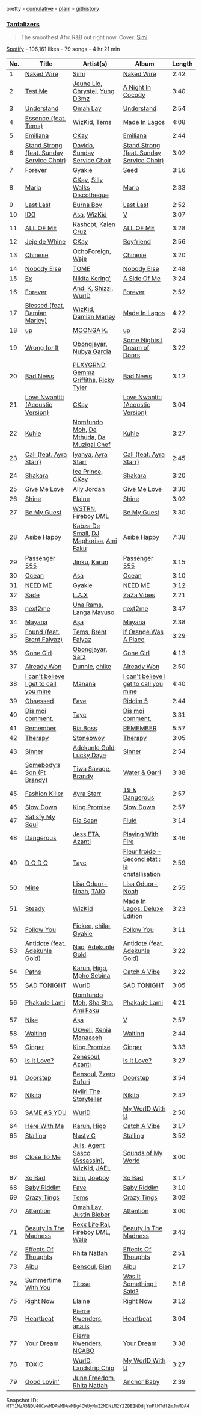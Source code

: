 pretty - [cumulative](/playlists/cumulative/37i9dQZF1DWU4DdJqbjPl5.md) - [plain](/playlists/plain/37i9dQZF1DWU4DdJqbjPl5) - [githistory](https://github.githistory.xyz/mackorone/spotify-playlist-archive/blob/main/playlists/plain/37i9dQZF1DWU4DdJqbjPl5)

### [Tantalizers](https://open.spotify.com/playlist/37i9dQZF1DWU4DdJqbjPl5)

> The smoothest Afro R&B out right now\. Cover: <a href="https://open.spotify.com/artist/4Ns55iOSe1Im2WU2e1Eym0?si=IKSVyJUIQW67ApGB2QesEw" > Simi </a>

[Spotify](https://open.spotify.com/user/spotify) - 106,161 likes - 79 songs - 4 hr 21 min

| No. | Title | Artist(s) | Album | Length |
|---|---|---|---|---|
| 1 | [Naked Wire](https://open.spotify.com/track/5sFwnVasc8RuDlatiNHOXN) | [Simi](https://open.spotify.com/artist/4Ns55iOSe1Im2WU2e1Eym0) | [Naked Wire](https://open.spotify.com/album/1GOlHRebm95q6OxmRwYdKG) | 2:42 |
| 2 | [Test Me](https://open.spotify.com/track/45VPTngfUEF7c5rBI2IOja) | [Jeune Lio](https://open.spotify.com/artist/1zz3LkV2ojd7rzmYf2QOsF), [Chrystel](https://open.spotify.com/artist/256du56ykQ0aoQBdKFCDH0), [Yung D3mz](https://open.spotify.com/artist/2PWdxiDyY5rv1qBHEUfqQf) | [A Night In Cocody](https://open.spotify.com/album/7HX3XJ5NzMPUVBkzYRQtWQ) | 3:40 |
| 3 | [Understand](https://open.spotify.com/track/3cC17ZyEHU4ljycyCaWbbr) | [Omah Lay](https://open.spotify.com/artist/5yOvAmpIR7hVxiS6Ls5DPO) | [Understand](https://open.spotify.com/album/3eFRo446TwN1OOr3DIJhcB) | 2:54 |
| 4 | [Essence \(feat\. Tems\)](https://open.spotify.com/track/5FG7Tl93LdH117jEKYl3Cm) | [WizKid](https://open.spotify.com/artist/3tVQdUvClmAT7URs9V3rsp), [Tems](https://open.spotify.com/artist/687cZJR45JO7jhk1LHIbgq) | [Made In Lagos](https://open.spotify.com/album/6HpMdN52TfJAwVbmkrFeBN) | 4:08 |
| 5 | [Emiliana](https://open.spotify.com/track/0vNY7uNEG8El6doRdP21D5) | [CKay](https://open.spotify.com/artist/048LktY5zMnakWq7PTtFrz) | [Emiliana](https://open.spotify.com/album/4rgpbWVXW4xNXfSnKcqYl1) | 2:44 |
| 6 | [Stand Strong \(feat\. Sunday Service Choir\)](https://open.spotify.com/track/1XUf5lpeTQbrohZWdx6Sbz) | [Davido](https://open.spotify.com/artist/0Y3agQaa6g2r0YmHPOO9rh), [Sunday Service Choir](https://open.spotify.com/artist/2c9O21YLFy4tFI9zCVhbFg) | [Stand Strong \(feat\. Sunday Service Choir\)](https://open.spotify.com/album/3MhLmyxJueeWrXsRWlfw0e) | 3:02 |
| 7 | [Forever](https://open.spotify.com/track/2EgxDtfxpFZ8hZnbahDSET) | [Gyakie](https://open.spotify.com/artist/1zO1FWFxxNUCqUuGATxZQZ) | [Seed](https://open.spotify.com/album/75jkFBsbmjHIWGUUNbyDEG) | 3:16 |
| 8 | [Maria](https://open.spotify.com/track/6kHUFs2zhLn9XU95U3UTyX) | [CKay](https://open.spotify.com/artist/048LktY5zMnakWq7PTtFrz), [Silly Walks Discotheque](https://open.spotify.com/artist/6VUJvKOKnSE0RHbbtqfgKH) | [Maria](https://open.spotify.com/album/52JXwMJ5QOTZBWMCVHq0cy) | 2:33 |
| 9 | [Last Last](https://open.spotify.com/track/2PDgArI0p7UkeYgXWuqpmh) | [Burna Boy](https://open.spotify.com/artist/3wcj11K77LjEY1PkEazffa) | [Last Last](https://open.spotify.com/album/6aWJgsbvVPQR2HgPztf4qe) | 2:52 |
| 10 | [IDG](https://open.spotify.com/track/3k9Y1OBtIdPQNqbKILvJcD) | [Aṣa](https://open.spotify.com/artist/0upXUo04k4k8bGVSkmgrSc), [WizKid](https://open.spotify.com/artist/3tVQdUvClmAT7URs9V3rsp) | [V](https://open.spotify.com/album/5rvJ4cyNUU0jI9DF3r596d) | 3:07 |
| 11 | [ALL OF ME](https://open.spotify.com/track/4LK8gp5INawRELfGEhnjHv) | [Kashcpt](https://open.spotify.com/artist/2QRB0fbCA9ZCwe67h96PNs), [Kaien Cruz](https://open.spotify.com/artist/6iyDjhh4mDePK6LPSwlLGE) | [ALL OF ME](https://open.spotify.com/album/4PLaaaFomjdQdRPPmBv8V5) | 3:28 |
| 12 | [Jeje de Whine](https://open.spotify.com/track/3IKW5FVGMa3a45ZNHc6jxy) | [CKay](https://open.spotify.com/artist/048LktY5zMnakWq7PTtFrz) | [Boyfriend](https://open.spotify.com/album/3emQmkPrhepRzfm4eR7D8D) | 2:56 |
| 13 | [Chinese](https://open.spotify.com/track/1UpkXyE8cMfXCq8eEY40BK) | [OchoForeign](https://open.spotify.com/artist/4rr4pqnoEJYZSLUSh4S699), [Waje](https://open.spotify.com/artist/6RaKdMfhnMdLFXvsWSZaa0) | [Chinese](https://open.spotify.com/album/6g0V4asspKqOCxVOYl8NjT) | 3:20 |
| 14 | [Nobody Else](https://open.spotify.com/track/2dt5k4ChcpKmCi2KPyuxpK) | [TOME](https://open.spotify.com/artist/2aRiWRO2A7xUI2sqZyJJmX) | [Nobody Else](https://open.spotify.com/album/67K6eADrJhLqy8r6sH2sUN) | 2:48 |
| 15 | [Ex](https://open.spotify.com/track/352jbBYOtwkzJEMC2KkuiG) | [Nikita Kering'](https://open.spotify.com/artist/1yQKzWOHXJQSEnOXrHDl4X) | [A Side Of Me](https://open.spotify.com/album/6A66i8kXtfeQqrFpRyW7Em) | 3:24 |
| 16 | [Forever](https://open.spotify.com/track/5pGbQzcWqT5HarQDNpgVfa) | [Andi K](https://open.spotify.com/artist/2kB03CmhDTWP3asDmD2iYB), [Shizzi](https://open.spotify.com/artist/1247AZNYLxb33DmPibFLZZ), [WurlD](https://open.spotify.com/artist/5x2vmU3Hj2Y66luW7c7vIn) | [Forever](https://open.spotify.com/album/2JuPCMHU5tQwYVTjOWCeLF) | 2:52 |
| 17 | [Blessed \(feat\. Damian Marley\)](https://open.spotify.com/track/3QO1m6i0nsrp8aOnapvbkx) | [WizKid](https://open.spotify.com/artist/3tVQdUvClmAT7URs9V3rsp), [Damian Marley](https://open.spotify.com/artist/3QJzdZJYIAcoET1GcfpNGi) | [Made In Lagos](https://open.spotify.com/album/6HpMdN52TfJAwVbmkrFeBN) | 4:22 |
| 18 | [up](https://open.spotify.com/track/6VuhHbxyPmFu1AHxjCGR5Q) | [MOONGA K.](https://open.spotify.com/artist/0bGetjEIDayY9BFzeCZL0d) | [up](https://open.spotify.com/album/63CZFvH19X9b5y5vXQwDqv) | 2:53 |
| 19 | [Wrong for It](https://open.spotify.com/track/4kntTTVtSIfsTl1dEak3X7) | [Obongjayar](https://open.spotify.com/artist/6l7R1jntPahGxwJt7Tky8h), [Nubya Garcia](https://open.spotify.com/artist/6O5k8LLRfDK8v9jj1GazAQ) | [Some Nights I Dream of Doors](https://open.spotify.com/album/4b5bbOFp8eUd5QxQJ6jFs3) | 3:22 |
| 20 | [Bad News](https://open.spotify.com/track/4cibtAt2Vi6R1shOn9fu41) | [PLXYGRND](https://open.spotify.com/artist/50PvUnXVMTdV9KRCcbxFMp), [Gemma Griffiths](https://open.spotify.com/artist/1ho07fAwkrMIMAJId6DbCG), [Ricky Tyler](https://open.spotify.com/artist/6eDg95U7HWOonWTaVdhATA) | [Bad News](https://open.spotify.com/album/3TZejTDaixhmNjsBSZDOpx) | 3:12 |
| 21 | [Love Nwantiti \(Acoustic Version\)](https://open.spotify.com/track/450u5gGMGwQXmtLSR7AN2s) | [CKay](https://open.spotify.com/artist/048LktY5zMnakWq7PTtFrz) | [Love Nwantiti \(Acoustic Version\)](https://open.spotify.com/album/246C6Xn7fypfU7vQ8m1YP6) | 3:04 |
| 22 | [Kuhle](https://open.spotify.com/track/3zREQOl1i8W37OkMN9ztpN) | [Nomfundo Moh](https://open.spotify.com/artist/6brKi6i5SusNnoKcSlKAan), [De Mthuda](https://open.spotify.com/artist/1w2P5nNsO5W7FYq2Oui0cM), [Da Muziqal Chef](https://open.spotify.com/artist/25uuaH9QdKIygoWTDzKuve) | [Kuhle](https://open.spotify.com/album/6ln73dm4ppPQn2REwrAYRD) | 3:27 |
| 23 | [Call \(feat\. Ayra Starr\)](https://open.spotify.com/track/6HYLLMWhhAFkNAbxNC2Fv8) | [Iyanya](https://open.spotify.com/artist/3ZUn6LYxdmmPYQqBhFWI3h), [Ayra Starr](https://open.spotify.com/artist/3ZpEKRjHaHANcpk10u6Ntq) | [Call \(feat\. Ayra Starr\)](https://open.spotify.com/album/36dJIS4m6wElWShKw7chwJ) | 2:45 |
| 24 | [Shakara](https://open.spotify.com/track/6XPPB2eOwBid6EbveTmVYe) | [Ice Prince](https://open.spotify.com/artist/1sSt1DqqqFLkPwfrqafVyn), [CKay](https://open.spotify.com/artist/048LktY5zMnakWq7PTtFrz) | [Shakara](https://open.spotify.com/album/2IAaPLIeM9CHUzqrTllGJI) | 3:20 |
| 25 | [Give Me Love](https://open.spotify.com/track/5XUZN3xXUYEXAKwV5O8I0x) | [Ally Jordan](https://open.spotify.com/artist/3E38IZrADn8V282z6ydx8S) | [Give Me Love](https://open.spotify.com/album/0q7P39Z2s5LFSrhhaB7dM4) | 3:30 |
| 26 | [Shine](https://open.spotify.com/track/06TDTjD7efqsLwhXKv0bci) | [Elaine](https://open.spotify.com/artist/5ZkuGe2wkDbeL8JmmhvMOx) | [Shine](https://open.spotify.com/album/4dyua6pD9i0Ht460lB6JOG) | 3:02 |
| 27 | [Be My Guest](https://open.spotify.com/track/53bVld0y2swEHfRs1OpsCa) | [WSTRN](https://open.spotify.com/artist/5nSAh3wlH7VaqpnkiMjzDs), [Fireboy DML](https://open.spotify.com/artist/75VKfyoBlkmrJFDqo1o2VY) | [Be My Guest](https://open.spotify.com/album/1RB15GJ8izqSFg1r0Qsykm) | 3:30 |
| 28 | [Asibe Happy](https://open.spotify.com/track/6F70m9aMK4PSJKBfp1H8DZ) | [Kabza De Small](https://open.spotify.com/artist/1bNjWBFWsAAzZSR59lRdpR), [DJ Maphorisa](https://open.spotify.com/artist/0mMqD2uqwvCjFvlzo6ayGi), [Ami Faku](https://open.spotify.com/artist/3flcjKgRCeBVZTR8n8iShE) | [Asibe Happy](https://open.spotify.com/album/0K6ImXCD9oG3p3HBcAq9UA) | 7:38 |
| 29 | [Passenger 555](https://open.spotify.com/track/1uzIRwVybr2mBvJSnQItnQ) | [Jinku](https://open.spotify.com/artist/3gkk18CqFxsmkZkGyYZKqo), [Karun](https://open.spotify.com/artist/50bljU0VZtp2E7nAFRy5pC) | [Passenger 555](https://open.spotify.com/album/5kvhkBw0dqS3hAcpTblmKS) | 3:15 |
| 30 | [Ocean](https://open.spotify.com/track/1mlMiJJUAABI8l8FqkASd4) | [Aṣa](https://open.spotify.com/artist/0upXUo04k4k8bGVSkmgrSc) | [Ocean](https://open.spotify.com/album/3LL5z8ulgCli45d1hCOqvT) | 3:10 |
| 31 | [NEED ME](https://open.spotify.com/track/29tVTwzlKudGYkLOzbjAD3) | [Gyakie](https://open.spotify.com/artist/1zO1FWFxxNUCqUuGATxZQZ) | [NEED ME](https://open.spotify.com/album/0TTExlXyOA6Du5EF6T4T2e) | 3:12 |
| 32 | [Sade](https://open.spotify.com/track/5RFUao2hVBqb7PT6Mag63z) | [L.A.X](https://open.spotify.com/artist/6lNEt5LSOQRUFl43OnnHUL) | [ZaZa Vibes](https://open.spotify.com/album/18XSFBvoDjWRmApQZIDzkD) | 2:21 |
| 33 | [next2me](https://open.spotify.com/track/47lR4Uq1UAMHJiKPG5IhU6) | [Una Rams](https://open.spotify.com/artist/0R9J43uwcbEaNfTb9y3FAS), [Langa Mavuso](https://open.spotify.com/artist/55FBDBLWXQ2sokFravrxop) | [next2me](https://open.spotify.com/album/6kRZAPjAUEotOefxcYN2XS) | 3:47 |
| 34 | [Mayana](https://open.spotify.com/track/0SVGaPNKJYl3JtVoScM7tF) | [Aṣa](https://open.spotify.com/artist/0upXUo04k4k8bGVSkmgrSc) | [Mayana](https://open.spotify.com/album/3ZW36cj6b0bNOrcICqqsek) | 2:38 |
| 35 | [Found \(feat\. Brent Faiyaz\)](https://open.spotify.com/track/7quB4D2OH6Q5WwzeEga1q5) | [Tems](https://open.spotify.com/artist/687cZJR45JO7jhk1LHIbgq), [Brent Faiyaz](https://open.spotify.com/artist/3tlXnStJ1fFhdScmQeLpuG) | [If Orange Was A Place](https://open.spotify.com/album/0x2ntwkM3GoLVAPjAOPrWv) | 3:29 |
| 36 | [Gone Girl](https://open.spotify.com/track/4SVjVLpHngzqTzGfQe0hGz) | [Obongjayar](https://open.spotify.com/artist/6l7R1jntPahGxwJt7Tky8h), [Sarz](https://open.spotify.com/artist/408vMm7y1227ASq7GmWygZ) | [Gone Girl](https://open.spotify.com/album/7askKzi7oR1VpOswKLtMAN) | 4:13 |
| 37 | [Already Won](https://open.spotify.com/track/5N5JTHckZoTCvhjESdaMxK) | [Dunnie](https://open.spotify.com/artist/5q1uxBdFXCDZDdNOw2rzD2), [chike](https://open.spotify.com/artist/6zK1M4TcabpLQMNmmG2P0Q) | [Already Won](https://open.spotify.com/album/1BypTkXe5D3rNWZVwGzHDx) | 2:50 |
| 38 | [I can't believe I get to call you mine](https://open.spotify.com/track/675I0oCNoCDWK9uNojeIfl) | [Manana](https://open.spotify.com/artist/6omm7OGZMQZ2XODf4JVKnQ) | [I can't believe I get to call you mine](https://open.spotify.com/album/3e2yFxa6oEvYyGibyDAHwR) | 4:40 |
| 39 | [Obsessed](https://open.spotify.com/track/0bHVQDfkxCU4JOTIRBbNgR) | [Fave](https://open.spotify.com/artist/4wAqlYtTaaHELEgyCh9KjG) | [Riddim 5](https://open.spotify.com/album/5OED0Qq75DgxN7XxWvvcAV) | 2:44 |
| 40 | [Dis moi comment.](https://open.spotify.com/track/7ozOMyVXBH6OU7MCxljGnT) | [Tayc](https://open.spotify.com/artist/7gU9VyFRN3JWPJ5oHOil60) | [Dis moi comment.](https://open.spotify.com/album/4VVmCuhuyfWg1wxSgbUzXc) | 3:31 |
| 41 | [Remember](https://open.spotify.com/track/26YdVfiTU42rvEG9oDOvQA) | [Ria Boss](https://open.spotify.com/artist/4RVL6ckos0QWCCz9dTFb5q) | [REMEMBER](https://open.spotify.com/album/5OBuRoSxAydiHNkG0YAB5q) | 5:57 |
| 42 | [Therapy](https://open.spotify.com/track/1qIATFQg93M6KvhPh9QSNc) | [Stonebwoy](https://open.spotify.com/artist/2ayt5jDUuTCpoTG7sHSvuq) | [Therapy](https://open.spotify.com/album/5HTQ5jXZYHmG0rsYpABqGp) | 3:05 |
| 43 | [Sinner](https://open.spotify.com/track/3k6Y1ESBwF1low4hHsY4wu) | [Adekunle Gold](https://open.spotify.com/artist/2IK173RXLiCSQ8fhDlAb3s), [Lucky Daye](https://open.spotify.com/artist/5Vuvs6Py2JRU7WiFDVsI7J) | [Sinner](https://open.spotify.com/album/1kpkSvYRz40cdD1GvfN7OJ) | 2:54 |
| 44 | [Somebody’s Son \(Ft Brandy\)](https://open.spotify.com/track/3Z9B9GQ2fFx4IRCG8bbWys) | [Tiwa Savage](https://open.spotify.com/artist/1hNaHKp2Za5YdOAG0WnRbc), [Brandy](https://open.spotify.com/artist/05oH07COxkXKIMt6mIPRee) | [Water & Garri](https://open.spotify.com/album/4kaFvICfRtvFJawQ6p7VSW) | 3:38 |
| 45 | [Fashion Killer](https://open.spotify.com/track/3R2Etej4zzbt8LTs3rvJA1) | [Ayra Starr](https://open.spotify.com/artist/3ZpEKRjHaHANcpk10u6Ntq) | [19 & Dangerous](https://open.spotify.com/album/0AjdvP8p42lwSzmN0PpwJv) | 2:57 |
| 46 | [Slow Down](https://open.spotify.com/track/06NG4AQXXeWnnODyUCC6ZU) | [King Promise](https://open.spotify.com/artist/4tIKaxUmpXzshok2yCnwdf) | [Slow Down](https://open.spotify.com/album/1M7aXbvLJZZU0tcW75opXe) | 2:57 |
| 47 | [Satisfy My Soul](https://open.spotify.com/track/3R679xi0Ht1FrWtXpAXr6O) | [Ria Sean](https://open.spotify.com/artist/41fhfR098MSw8CTCFcr1od) | [Fluid](https://open.spotify.com/album/0q0jqTHpWYZIg0kYfTfXbB) | 3:14 |
| 48 | [Dangerous](https://open.spotify.com/track/7nx5roePDWEAzJwGajxFmF) | [Jess ETA](https://open.spotify.com/artist/0pl5KisZPcKHhrruuvFg3y), [Azanti](https://open.spotify.com/artist/72JYdP98St11Hga6yN2PGl) | [Playing With Fire](https://open.spotify.com/album/5lCzLkyHar40yPR2mIHEZC) | 3:46 |
| 49 | [D O D O](https://open.spotify.com/track/7fWotHT92my4vLN713vFTa) | [Tayc](https://open.spotify.com/artist/7gU9VyFRN3JWPJ5oHOil60) | [Fleur froide \- Second état : la cristallisation](https://open.spotify.com/album/07z16PvEuSgcw5wIlYgeon) | 2:59 |
| 50 | [Mine](https://open.spotify.com/track/1nzmbzGyRa3X8n3s0AAubj) | [Lisa Oduor\-Noah](https://open.spotify.com/artist/2lzhfTv334wDq7W7tFyJHa), [TAIO](https://open.spotify.com/artist/6WuZ1saWkFrczv6G1inkOp) | [Lisa Oduor\-Noah](https://open.spotify.com/album/01OpRABjuFQgRtj4DdT55m) | 2:55 |
| 51 | [Steady](https://open.spotify.com/track/6mAdcIFP25eb37HjkzglSh) | [WizKid](https://open.spotify.com/artist/3tVQdUvClmAT7URs9V3rsp) | [Made In Lagos: Deluxe Edition](https://open.spotify.com/album/6bCs4XCCkm9cTwlswlu0VD) | 3:23 |
| 52 | [Follow You](https://open.spotify.com/track/6RVmK3M5NsB2jwTUKiKp84) | [Fiokee](https://open.spotify.com/artist/0dIKXNriGyVYvw6Cw2jko5), [chike](https://open.spotify.com/artist/6zK1M4TcabpLQMNmmG2P0Q), [Gyakie](https://open.spotify.com/artist/1zO1FWFxxNUCqUuGATxZQZ) | [Follow You](https://open.spotify.com/album/5nf9tUvabTiuSMxGg93SF4) | 3:11 |
| 53 | [Antidote \(feat\. Adekunle Gold\)](https://open.spotify.com/track/1ndeyZurGdaWqLh3srX0ia) | [Nao](https://open.spotify.com/artist/7aFTOGFDEqDtJUCziLVsVC), [Adekunle Gold](https://open.spotify.com/artist/2IK173RXLiCSQ8fhDlAb3s) | [Antidote \(feat\. Adekunle Gold\)](https://open.spotify.com/album/3KQZiAYQg3kXCKPKKNDdbX) | 3:22 |
| 54 | [Paths](https://open.spotify.com/track/6rOF2rxWh0zxN6lRgSMOTn) | [Karun](https://open.spotify.com/artist/50bljU0VZtp2E7nAFRy5pC), [Higo](https://open.spotify.com/artist/7M7t0X1mjNwSOAf3HiPEQ0), [Mpho Sebina](https://open.spotify.com/artist/3Z2T6mI5rrWuijYZkclFEN) | [Catch A Vibe](https://open.spotify.com/album/7HekReWSW2dvMYdaTENcGs) | 3:22 |
| 55 | [SAD TONIGHT](https://open.spotify.com/track/7w8hDQenP6Q6etA4PGNbz2) | [WurlD](https://open.spotify.com/artist/5x2vmU3Hj2Y66luW7c7vIn) | [SAD TONIGHT](https://open.spotify.com/album/1sEFcm69RjygXdgoOKg5G4) | 3:05 |
| 56 | [Phakade Lami](https://open.spotify.com/track/6wQvbzsxSLKqYrPc26jd9S) | [Nomfundo Moh](https://open.spotify.com/artist/6brKi6i5SusNnoKcSlKAan), [Sha Sha](https://open.spotify.com/artist/7fuYevQzzFDUvK9s8QrPYT), [Ami Faku](https://open.spotify.com/artist/3flcjKgRCeBVZTR8n8iShE) | [Phakade Lami](https://open.spotify.com/album/44PV16rEIAsEdo4MxT62b9) | 4:21 |
| 57 | [Nike](https://open.spotify.com/track/3gUNco4uLKydiO0smv2EJR) | [Aṣa](https://open.spotify.com/artist/0upXUo04k4k8bGVSkmgrSc) | [V](https://open.spotify.com/album/5rvJ4cyNUU0jI9DF3r596d) | 2:57 |
| 58 | [Waiting](https://open.spotify.com/track/5XCYhCn9eDYIrfrdBiVhAy) | [Ukweli](https://open.spotify.com/artist/5I48tG854vS1rY1isuMOgQ), [Xenia Manasseh](https://open.spotify.com/artist/2J4IvVbi2h1wB2A0p5kd86) | [Waiting](https://open.spotify.com/album/4bRnHj1ApFBEVMbvEw4H7E) | 2:44 |
| 59 | [Ginger](https://open.spotify.com/track/45soZFnFJ0JBR1Ahx3hhCF) | [King Promise](https://open.spotify.com/artist/4tIKaxUmpXzshok2yCnwdf) | [Ginger](https://open.spotify.com/album/1URFu4auayefM9X1rSMOh5) | 3:33 |
| 60 | [Is It Love?](https://open.spotify.com/track/2Lbfend8u6ccFu2zMFpPxF) | [Zenesoul](https://open.spotify.com/artist/4fjVBrdMkkYdfJ3bL6lhKX), [Azanti](https://open.spotify.com/artist/72JYdP98St11Hga6yN2PGl) | [Is It Love?](https://open.spotify.com/album/4MgeGr34ni6NO5MEPAQ0Tz) | 3:27 |
| 61 | [Doorstep](https://open.spotify.com/track/3z9mt4k1wRSkHmBDfqUqIr) | [Bensoul](https://open.spotify.com/artist/09vo12hHajgG2cZzq0rGmE), [Zzero Sufuri](https://open.spotify.com/artist/46LcXz6xUVZWnQILSNgLT7) | [Doorstep](https://open.spotify.com/album/2KqhIundDwNL9zo85Dj6d4) | 3:54 |
| 62 | [Nikita](https://open.spotify.com/track/7giomsoZgEbXFNTqS8Y683) | [Nviiri The Storyteller](https://open.spotify.com/artist/7xPDTxQrpZPvvI0LzuO73p) | [Nikita](https://open.spotify.com/album/5L2vzVovIvzKKXD2nAYZtr) | 2:42 |
| 63 | [SAME AS YOU](https://open.spotify.com/track/3vYLmH7y9vkEKI9IB1fw8v) | [WurlD](https://open.spotify.com/artist/5x2vmU3Hj2Y66luW7c7vIn) | [My WorlD With U](https://open.spotify.com/album/17B9cVbQfEIoi8k6sZnzDm) | 2:50 |
| 64 | [Here With Me](https://open.spotify.com/track/3zTObKcN6vfo9teWsKCU34) | [Karun](https://open.spotify.com/artist/50bljU0VZtp2E7nAFRy5pC), [Higo](https://open.spotify.com/artist/7M7t0X1mjNwSOAf3HiPEQ0) | [Catch A Vibe](https://open.spotify.com/album/7HekReWSW2dvMYdaTENcGs) | 3:17 |
| 65 | [Stalling](https://open.spotify.com/track/1iSiayhy8ewrs7Bb2g0du4) | [Nasty C](https://open.spotify.com/artist/2gzWmhOZhDN6gXL49JW9qj) | [Stalling](https://open.spotify.com/album/0IMyl9QsHEcb5B8PQsgEHG) | 3:52 |
| 66 | [Close To Me](https://open.spotify.com/track/6TyFIUgedV7EkYdk6nS4aw) | [Juls](https://open.spotify.com/artist/7BIkk865pwBrSZetA8Izic), [Agent Sasco \(Assassin\)](https://open.spotify.com/artist/0CiLVKp7LJTm0c8jdUmQNy), [WizKid](https://open.spotify.com/artist/3tVQdUvClmAT7URs9V3rsp), [JAEL](https://open.spotify.com/artist/5p77ntJBUVTiJ00bmwhQaO) | [Sounds of My World](https://open.spotify.com/album/2Mju5QRHhBPkUQajYKTUSH) | 3:00 |
| 67 | [So Bad](https://open.spotify.com/track/0ed1N5H2xW64WEmRjF2ONv) | [Simi](https://open.spotify.com/artist/4Ns55iOSe1Im2WU2e1Eym0), [Joeboy](https://open.spotify.com/artist/1XavfPKBpNjkOfxHINlMHF) | [So Bad](https://open.spotify.com/album/5RWXh09si3FvJUE5RSH87k) | 3:17 |
| 68 | [Baby Riddim](https://open.spotify.com/track/77eZIuMTB9HrQ86L4ljqEX) | [Fave](https://open.spotify.com/artist/4wAqlYtTaaHELEgyCh9KjG) | [Baby Riddim](https://open.spotify.com/album/6dCmbmHyfCQpmJGZW9Am3b) | 3:10 |
| 69 | [Crazy Tings](https://open.spotify.com/track/5VQagemEOLpJJikcLzDNYR) | [Tems](https://open.spotify.com/artist/687cZJR45JO7jhk1LHIbgq) | [Crazy Tings](https://open.spotify.com/album/1kphAJp2xhCv2IxfgWMKLR) | 3:02 |
| 70 | [Attention](https://open.spotify.com/track/00pg6ROBxCsQ8lL9fpmosR) | [Omah Lay](https://open.spotify.com/artist/5yOvAmpIR7hVxiS6Ls5DPO), [Justin Bieber](https://open.spotify.com/artist/1uNFoZAHBGtllmzznpCI3s) | [Attention](https://open.spotify.com/album/2dwAAJpNawqPDfoSQvjEKS) | 3:00 |
| 71 | [Beauty In The Madness](https://open.spotify.com/track/1ZeNNGi93weFVbOHdmTB6F) | [Rexx Life Raj](https://open.spotify.com/artist/5rDXcEIODl8TgGTgrntnjX), [Fireboy DML](https://open.spotify.com/artist/75VKfyoBlkmrJFDqo1o2VY), [Wale](https://open.spotify.com/artist/67nwj3Y5sZQLl72VNUHEYE) | [Beauty In The Madness](https://open.spotify.com/album/3kMARMOndO5NMBDU37J4G8) | 3:43 |
| 72 | [Effects Of Thoughts](https://open.spotify.com/track/78ACXVGjnl6C0R8IbMhePg) | [Rhita Nattah](https://open.spotify.com/artist/5JLjlEpNZTK5CTJdvpKZVr) | [Effects Of Thoughts](https://open.spotify.com/album/0ZuwDdFNfDG6bCRmGyLpPa) | 2:51 |
| 73 | [Aibu](https://open.spotify.com/track/0Jq1RbXxclz844TLHUUi0E) | [Bensoul](https://open.spotify.com/artist/09vo12hHajgG2cZzq0rGmE), [Bien](https://open.spotify.com/artist/2zhossaaVN2pXg5p8o101X) | [Aibu](https://open.spotify.com/album/0Y0he9QG0p0jFWcM9ZahzC) | 2:17 |
| 74 | [Summertime With You](https://open.spotify.com/track/4UsVMpG6N5ZFhTyGZvyBuE) | [Titose](https://open.spotify.com/artist/1GqDQYv81wsGJmzM5LOyF7) | [Was It Something I Said?](https://open.spotify.com/album/3M6SVIRAGFPUmQ6ca3mFOi) | 2:16 |
| 75 | [Right Now](https://open.spotify.com/track/75iErUVF1heXnj5CB1gaju) | [Elaine](https://open.spotify.com/artist/5ZkuGe2wkDbeL8JmmhvMOx) | [Right Now](https://open.spotify.com/album/3Lk51jNfQewZIGuTvvE8uk) | 3:12 |
| 76 | [Heartbeat](https://open.spotify.com/track/0vdnJkU6Je0JkQs74RqhMi) | [Pierre Kwenders](https://open.spotify.com/artist/04B6sMoIopTgUAQM3dcSxP), [anaiis](https://open.spotify.com/artist/0OtS8ueEJDd0RZnHdHOJDl) | [Heartbeat](https://open.spotify.com/album/4zoauodf0HkYb5RTQXB0OD) | 3:04 |
| 77 | [Your Dream](https://open.spotify.com/track/5adGSGSECey89gMxhbm1tZ) | [Pierre Kwenders](https://open.spotify.com/artist/04B6sMoIopTgUAQM3dcSxP), [NGABO](https://open.spotify.com/artist/73wyT5lSevGrU1bQhuDYdZ) | [Your Dream](https://open.spotify.com/album/0Gpl5YL9YKbvGbDe3xuGks) | 3:38 |
| 78 | [TOXIC](https://open.spotify.com/track/4RYvU6CIPQu4toCLlLByG9) | [WurlD](https://open.spotify.com/artist/5x2vmU3Hj2Y66luW7c7vIn), [Landstrip Chip](https://open.spotify.com/artist/30bCJGAVNB4s6UkQy8a87a) | [My WorlD With U](https://open.spotify.com/album/17B9cVbQfEIoi8k6sZnzDm) | 3:27 |
| 79 | [Good Lovin'](https://open.spotify.com/track/4wAedCvD43jQ2jnl9ADEgk) | [June Freedom](https://open.spotify.com/artist/7dYb5EKtRnRaWM0GQ12cKC), [Rhita Nattah](https://open.spotify.com/artist/5JLjlEpNZTK5CTJdvpKZVr) | [Anchor Baby](https://open.spotify.com/album/2FA3MmXyGWjL0IhoCdktU1) | 2:39 |

Snapshot ID: `MTY1MzA5NDU4OCwwMDAwMDAwMDg4OWUyMmI2MDNiM2Y2ZDE1NDdjYmFlMTdlZmJmMDA4`
